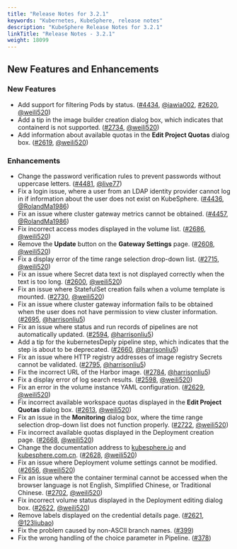 ```yaml
---
title: "Release Notes for 3.2.1"
keywords: "Kubernetes, KubeSphere, release notes"
description: "KubeSphere Release Notes for 3.2.1"
linkTitle: "Release Notes - 3.2.1"
weight: 18099
---
```


## New Features and Enhancements

### New Features

- Add support for filtering Pods by status. ([#4434](https://github.com/kubesphere/kubesphere/pull/4434), [@iawia002](https://github.com/iawia002), [#2620](https://github.com/kubesphere/console/pull/2620), [@weili520](https://github.com/weili520))
- Add a tip in the image builder creation dialog box, which indicates that containerd is not supported. ([#2734](https://github.com/kubesphere/console/pull/2734), [@weili520](https://github.com/weili520))
- Add information about available quotas in the **Edit Project Quotas** dialog box. ([#2619](https://github.com/kubesphere/console/pull/2619), [@weili520](https://github.com/weili520))

### Enhancements

- Change the password verification rules to prevent passwords without uppercase letters. ([#4481](https://github.com/kubesphere/kubesphere/pull/4481), [@live77](https://github.com/live77))
- Fix a login issue, where a user from an LDAP identity provider cannot log in if information about the user does not exist on KubeSphere. ([#4436](https://github.com/kubesphere/kubesphere/pull/4436), [@RolandMa1986](https://github.com/RolandMa1986))
- Fix an issue where cluster gateway metrics cannot be obtained. ([#4457](https://github.com/kubesphere/kubesphere/pull/4457), [@RolandMa1986](https://github.com/RolandMa1986))
- Fix incorrect access modes displayed in the volume list. ([#2686](https://github.com/kubesphere/console/pull/2686), [@weili520](https://github.com/weili520))
- Remove the **Update** button on the **Gateway Settings** page. ([#2608](https://github.com/kubesphere/console/pull/2608), [@weili520](https://github.com/weili520))
- Fix a display error of the time range selection drop-down list. ([#2715](https://github.com/kubesphere/console/pull/2715), [@weili520](https://github.com/weili520))
- Fix an issue where Secret data text is not displayed correctly when the text is too long. ([#2600](https://github.com/kubesphere/console/pull/2600), [@weili520](https://github.com/weili520))
- Fix an issue where StatefulSet creation fails when a volume template is mounted. ([#2730](https://github.com/kubesphere/console/pull/2730), [@weili520](https://github.com/weili520))
- Fix an issue where cluster gateway information fails to be obtained when the user does not have permission to view cluster information. ([#2695](https://github.com/kubesphere/console/pull/2695), [@harrisonliu5](https://github.com/harrisonliu5))
- Fix an issue where status and run records of pipelines are not automatically updated. ([#2594](https://github.com/kubesphere/console/pull/2594), [@harrisonliu5](https://github.com/harrisonliu5))
- Add a tip for the kubernetesDeply pipeline step, which indicates that the step is about to be deprecated. ([#2660](https://github.com/kubesphere/console/pull/2660), [@harrisonliu5](https://github.com/harrisonliu5))
- Fix an issue where HTTP registry addresses of image registry Secrets cannot be validated. ([#2795](https://github.com/kubesphere/console/pull/2795), [@harrisonliu5](https://github.com/harrisonliu5))
- Fix the incorrect URL of the Harbor image. ([#2784](https://github.com/kubesphere/console/pull/2784), [@harrisonliu5](https://github.com/harrisonliu5))
- Fix a display error of log search results. ([#2598](https://github.com/kubesphere/console/pull/2598), [@weili520](https://github.com/weili520))
- Fix an error in the volume instance YAML configuration. ([#2629](https://github.com/kubesphere/console/pull/2629), [@weili520](https://github.com/weili520))
- Fix incorrect available workspace quotas displayed in the **Edit Project Quotas** dialog box. ([#2613](https://github.com/kubesphere/console/pull/2613), [@weili520](https://github.com/weili520))
- Fix an issue in the **Monitoring** dialog box, where the time range selection drop-down list does not function properly. ([#2722](https://github.com/kubesphere/console/pull/2722), [@weili520](https://github.com/weili520))
- Fix incorrect available quotas displayed in the Deployment creation page. ([#2668](https://github.com/kubesphere/console/pull/2668), [@weili520](https://github.com/weili520))
- Change the documentation address to [kubesphere.io](http://kubesphere.io/) and [kubesphere.com.cn](http://kubesphere.com.cn/). ([#2628](https://github.com/kubesphere/console/pull/2628), [@weili520](https://github.com/weili520))
- Fix an issue where Deployment volume settings cannot be modified. ([#2656](https://github.com/kubesphere/console/pull/2656), [@weili520](https://github.com/weili520))
- Fix an issue where the container terminal cannot be accessed when the browser language is not English, Simplified Chinese, or Traditional Chinese. ([#2702](https://github.com/kubesphere/console/pull/2702), [@weili520](https://github.com/weili520))
- Fix incorrect volume status displayed in the Deployment editing dialog box. ([#2622](https://github.com/kubesphere/console/pull/2622), [@weili520](https://github.com/weili520))
- Remove labels displayed on the credential details page. ([#2621](https://github.com/kubesphere/console/pull/2621), [@123liubao](https://github.com/123liubao))
- Fix the problem caused by non-ASCII branch names. ([#399](https://github.com/kubesphere/ks-devops/pull/399))
- Fix the wrong handling of the choice parameter in Pipeline. ([#378](https://github.com/kubesphere/ks-devops/pull/378))
